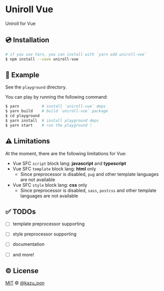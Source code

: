 # Uniroll Vue

Uniroll for Vue


## :cd: Installation

```sh
# if you use Yarn, you can install with `yarn add uniroll-vue`
$ npm install --save uniroll-vue
```


## :lollipop: Example
See the `playground` directory. 

You can play by running the following command:

```sh
$ yarn          # install `uniroll-vue` deps
$ yarn build    # build `uniroll-vue` package
$ cd playground
$ yarn install  # install playground deps
$ yarn start    # run the playground !
```


## :warning: Limitations
At the moment, there are the following limitations for Vue:

- Vue SFC `script` block lang: **javascript** and **typescript**
- Vue SFC `template` block lang: **html** only
  - Since preprocessor is disabled, `pug` and other template languages are not available
- Vue SFC `style` block lang: **css** only
  - Since preprocessor is disabled, `sass`, `postcss` and other template languages are not available


## :white_check_mark: TODOs
- [ ] template preprocessor supporting
- [ ] style preprocessor supporting
- [ ] documentation
- [ ] and more!


## :copyright: License

[MIT](http://opensource.org/licenses/MIT) :copyright: [@kazu_pon](https://twitter.com/kazu_pon)
